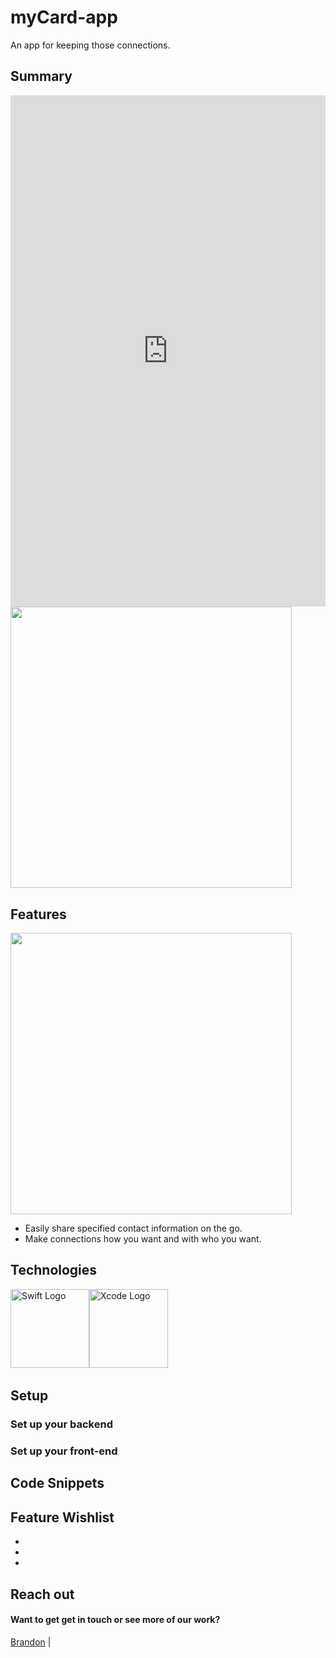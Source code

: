 # myCard-app

An app for keeping those connections.

## Summary
<div style="position: relative; padding-bottom: 162.3873873873874%; height: 0;"><iframe src="https://www.loom.com/embed/0e1e49ba4c844794945c78de908d56b5" frameborder="0" webkitallowfullscreen mozallowfullscreen allowfullscreen style="position: absolute; top: 0; left: 0; width: 100%; height: 100%;"></iframe></div>
 <img src='' height='450'>

## Features

 <img src='https://www.loom.com/embed/0e1e49ba4c844794945c78de908d56b5' height='450'>

- Easily share specified contact information on the go. 
- Make connections how you want and with who you want. 

## Technologies

<img src="https://ih0.redbubble.net/image.415946483.7473/flat,1000x1000,075,f.u1.jpg" alt="Swift Logo" height="126"><img src="https://upload.wikimedia.org/wikipedia/en/0/0c/Xcode_icon.png" alt="Xcode Logo" height="126">&nbsp;&nbsp;&nbsp;&nbsp;&nbsp;


## Setup

### Set up your backend

### Set up your front-end


## Code Snippets

## Feature Wishlist

-
-
-

## Reach out

#### Want to get get in touch or see more of our work?

[Brandon](https://github.com/brandonefields) |
